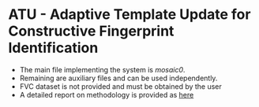 # ATU - Adaptive Template Update for Constructive Fingerprint Identification

* The main file implementing the system is *mosaic0*.
* Remaining are auxiliary files and can be used independently.
* FVC dataset is not provided and must be obtained by the user
* A detailed report on methodology is provided as [here](https://github.com/amitojdeep/fp-recognition/blob/master/writeup.pdf)
